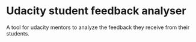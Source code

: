 # Udacity student feedback analyser

A tool for udacity mentors to analyze the feedback they receive from their students.

